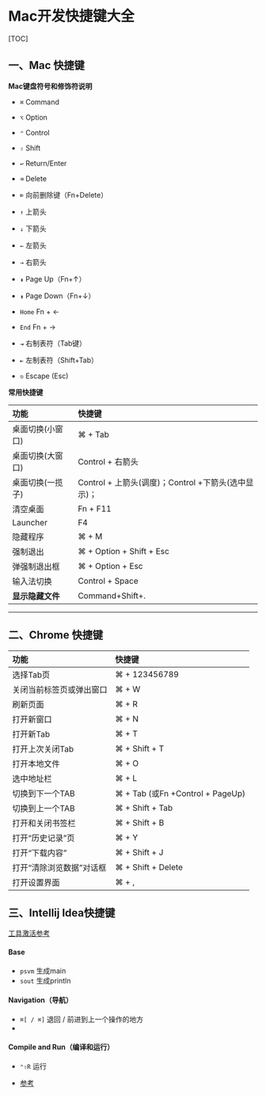 # Mac开发快捷键大全

[TOC]

## 一、Mac 快捷键

**Mac键盘符号和修饰符说明**

- `⌘` Command

- `⌥` Option

- `⌃` Control

- `⇧` Shift

- `↩︎` Return/Enter

- `⌫` Delete

- `⌦` 向前删除键（Fn+Delete）

- `↑` 上箭头

- `↓` 下箭头

- `←` 左箭头

- `→` 右箭头

- `⇞` Page Up（Fn+↑）

- `⇟` Page Down（Fn+↓）

- `Home` Fn + ←

- `End` Fn + →

- `⇥` 右制表符（Tab键）

- `⇤` 左制表符（Shift+Tab）

- `⎋` Escape (Esc)

**常用快捷键**

| 功能             | 快捷键                                              |
| :--------------- | :-------------------------------------------------- |
| 桌面切换(小窗口) | ⌘ + Tab                                             |
| 桌面切换(大窗口) | Control + 右箭头                                    |
| 桌面切换(一揽子) | Control + 上箭头(调度)；Control +下箭头(选中显示)； |
| 清空桌面         | Fn + F11                                            |
| Launcher         | F4                                                  |
| 隐藏程序         | ⌘ + M                                               |
| 强制退出         | ⌘ + Option + Shift + Esc                            |
| 弹强制退出框     | ⌘ + Option + Esc                                    |
| 输入法切换       | Control + Space                                     |
| **显示隐藏文件** | Command+Shift+.                                     |

****

## 二、Chrome 快捷键

| 功能                     | 快捷键                           |
| :----------------------- | :------------------------------- |
| 选择Tab页                | ⌘ + 123456789                    |
| 关闭当前标签页或弹出窗口 | ⌘ + W                            |
| 刷新页面                 | ⌘ + R                            |
| 打开新窗口               | ⌘ + N                            |
| 打开新Tab                | ⌘ + T                            |
| 打开上次关闭Tab          | ⌘ + Shift + T                    |
| 打开本地文件             | ⌘ + O                            |
| 选中地址栏               | ⌘ + L                            |
| 切换到下一个TAB          | ⌘ + Tab (或Fn +Control + PageUp) |
| 切换到上一个TAB          | ⌘ + Shift + Tab                  |
| 打开和关闭书签栏         | ⌘ + Shift + B                    |
| 打开“历史记录”页         | ⌘ + Y                            |
| 打开“下载内容”           | ⌘ + Shift + J                    |
| 打开“清除浏览数据”对话框 | ⌘ + Shift + Delete               |
| 打开设置界面             | ⌘ + ,                            |



## 三、Intellij Idea快捷键

[工具激活参考](https://www.cnblogs.com/yhycoder/p/12174665.html)

#### Base

- `psvm`  生成main
- `sout`  生成println

#### Navigation（导航）

- `⌘[ / ⌘]` 退回 / 前进到上一个操作的地方
- 



#### Compile and Run（编译和运行）

- `⌃⇧R`	运行







- [参考](https://www.cnblogs.com/exmyth/p/7600658.html)

